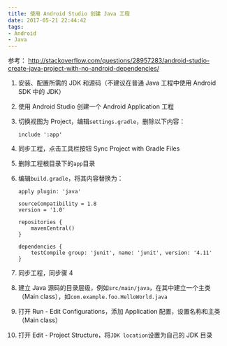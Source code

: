```yaml
---
title: 使用 Android Studio 创建 Java 工程
date: 2017-05-21 22:44:42
tags:
- Android
- Java
---
```

参考：
<http://stackoverflow.com/questions/28957283/android-studio-create-java-project-with-no-android-dependencies/>

1. 安装、配置所需的 JDK 和源码（不建议在普通 Java 工程中使用 Android SDK 中的 JDK）

2. 使用 Android Studio 创建一个 Android Application 工程

3. 切换视图为 Project，编辑`settings.gradle`，删除以下内容：

    ```
    include ':app'
    ```

4. 同步工程，点击工具栏按钮 Sync Project with Gradle Files

5. 删除工程根目录下的`app`目录

6. 编辑`build.gradle`，将其内容替换为：

    ```
    apply plugin: 'java'
    
    sourceCompatibility = 1.8
    version = '1.0'
    
    repositories {
        mavenCentral()
    }
    
    dependencies {
        testCompile group: 'junit', name: 'junit', version: '4.11'
    }
    ```

7. 同步工程，同步骤 4

8. 建立 Java 源码的目录层级，例如`src/main/java`，在其中建立一个主类（Main class），如`com.example.foo.HelloWorld.java`

9. 打开 Run - Edit Configurations，添加 Application 配置，设置名称和主类（Main class）

10. 打开 Edit - Project Structure，将`JDK location`设置为自己的 JDK 目录

